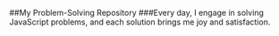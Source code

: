  ##My Problem-Solving Repository
###Every day, I engage in solving JavaScript problems, and each solution brings me joy and satisfaction.</p>
